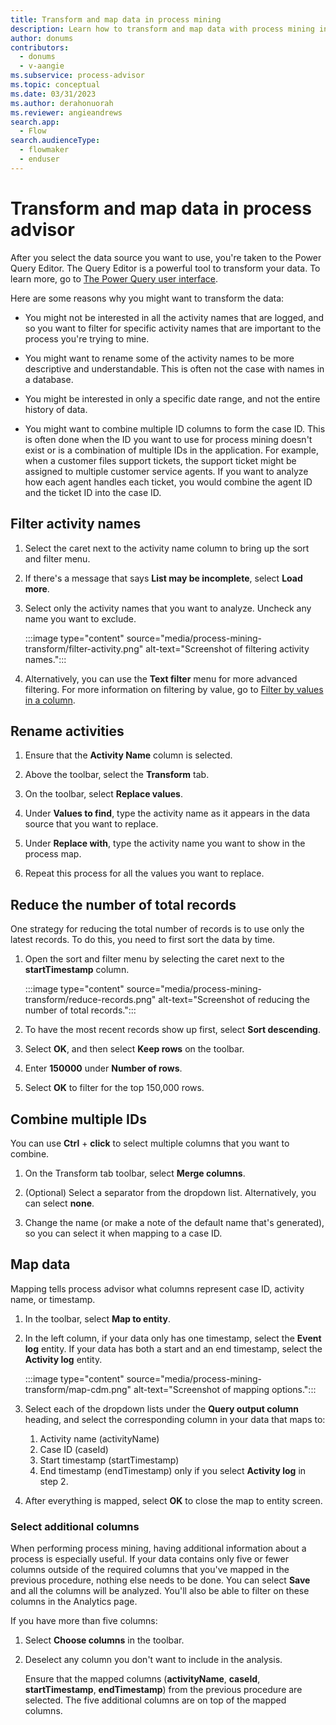 ```yaml
---
title: Transform and map data in process mining
description: Learn how to transform and map data with process mining in Power Automate.
author: donums
contributors:
  - donums
  - v-aangie  
ms.subservice: process-advisor
ms.topic: conceptual
ms.date: 03/31/2023
ms.author: derahonuorah
ms.reviewer: angieandrews
search.app: 
  - Flow
search.audienceType: 
  - flowmaker
  - enduser
---
```


# Transform and map data in process advisor

After you select the data source you want to use, you're taken to the Power Query Editor. The Query Editor is a powerful tool to transform your data. To learn more, go to [The Power Query user interface](/power-query/power-query-ui).

Here are some reasons why you might want to transform the data:

- You might not be interested in all the activity names that are logged, and so you want to filter for specific activity names that are important to the process you're trying to mine.

- You might want to rename some of the activity names to be more descriptive and understandable. This is often not the case with names in a database.

- You might be interested in only a specific date range, and not the entire history of data.

- You might want to combine multiple ID columns to form the case ID. This is often done when the ID you want to use for process mining doesn't exist or is a combination of multiple IDs in the application. For example, when a customer files support tickets, the support ticket might be assigned to multiple customer service agents. If you want to analyze how each agent handles each ticket, you would combine the agent ID and the ticket ID into the case ID.

## Filter activity names

1. Select the caret next to the activity name column to bring up the sort and filter menu. 

1. If there's a message that says **List may be incomplete**, select **Load more**.

1. Select only the activity names that you want to analyze. Uncheck any name you want to exclude.

    :::image type="content" source="media/process-mining-transform/filter-activity.png" alt-text="Screenshot of filtering activity names.":::

4. Alternatively, you can use the **Text filter** menu for more advanced filtering. For more information on filtering by value, go to [Filter by values in a column](/power-query/filter-values).

## Rename activities

1. Ensure that the **Activity Name** column is selected.

1. Above the toolbar, select the **Transform** tab.

1. On the toolbar, select **Replace values**.

1. Under **Values to find**, type the activity name as it appears in the data source that you want to replace.

1. Under **Replace with**, type the activity name you want to show in the process map.

1. Repeat this process for all the values you want to replace.

## Reduce the number of total records

One strategy for reducing the total number of records is to use only the latest records. To do this, you need to first sort the data by time.

1. Open the sort and filter menu by selecting the caret next to the **startTimestamp** column.

    :::image type="content" source="media/process-mining-transform/reduce-records.png" alt-text="Screenshot of reducing the number of total records.":::

1. To have the most recent records show up first, select **Sort descending**.

1. Select **OK**, and then select **Keep rows** on the toolbar.

1. Enter **150000** under **Number of rows**.

1. Select **OK** to filter for the top 150,000 rows.

## Combine multiple IDs

You can use **Ctrl** + **click** to select multiple columns that you want to combine.

1. On the Transform tab toolbar, select **Merge columns**.

1. (Optional) Select a separator from the dropdown list. Alternatively, you can select **none**.

1. Change the name (or make a note of the default name that's generated), so you can select it when mapping to a case ID.

## Map data

Mapping tells process advisor what columns represent case ID, activity name, or timestamp.

1. In the toolbar, select **Map to entity**.

1. In the left column, if your data only has one timestamp, select the **Event log** entity. If your data has both a start and an end timestamp, select the **Activity log** entity.

    :::image type="content" source="media/process-mining-transform/map-cdm.png" alt-text="Screenshot of mapping options.":::

1. Select each of the dropdown lists under the **Query output column** heading, and select the corresponding column in your data that maps to:
    1. Activity name (activityName)
    1. Case ID (caseId)
    1. Start timestamp (startTimestamp)
    1. End timestamp (endTimestamp) only if you select **Activity log** in step 2.

1. After everything is mapped, select **OK** to close the map to entity screen.

### Select additional columns

When performing process mining, having additional information about a process is especially useful. If your data contains only five or fewer columns outside of the required columns that you've mapped in the previous procedure, nothing else needs to be done. You can select **Save** and all the columns will be analyzed. You'll also be able to filter on these columns in the Analytics page.

If you have more than five columns:

1. Select **Choose columns** in the toolbar.

1. Deselect any column you don't want to include in the analysis.

    Ensure that the mapped columns (**activityName**, **caseId**, **startTimestamp**, **endTimestamp**) from the previous procedure are selected. The five additional columns are on top of the mapped columns.
